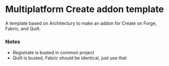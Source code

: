 # Multiplatform Create addon template
A template based on Architectury to make an addon for Create on Forge, Fabric, and Quilt.
### Notes
- Registrate is busted in common project
- Quilt is busted, Fabric *should* be identical, just use that